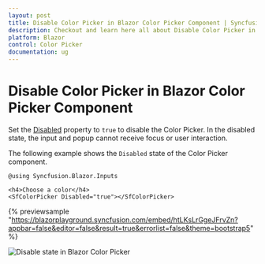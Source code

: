 ```yaml
---
layout: post
title: Disable Color Picker in Blazor Color Picker Component | Syncfusion
description: Checkout and learn here all about Disable Color Picker in Syncfusion Blazor Color Picker component and more.
platform: Blazor
control: Color Picker
documentation: ug
---
```


# Disable Color Picker in Blazor Color Picker Component

Set the [Disabled](https://help.syncfusion.com/cr/blazor/Syncfusion.Blazor.Inputs.SfColorPicker.html#Syncfusion_Blazor_Inputs_SfColorPicker_Disabled) property to `true` to disable the Color Picker. In the disabled state, the input and popup cannot receive focus or user interaction.

The following example shows the `Disabled` state of the Color Picker component.

```cshtml
@using Syncfusion.Blazor.Inputs

<h4>Choose a color</h4>
<SfColorPicker Disabled="true"></SfColorPicker>
```
{% previewsample "https://blazorplayground.syncfusion.com/embed/htLKsLrGgeJFrvZn?appbar=false&editor=false&result=true&errorlist=false&theme=bootstrap5" %}

![Disable state in Blazor Color Picker](./../images/blazor-colorpicker-disable-state.png)